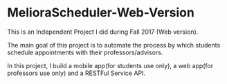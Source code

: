 # MelioraScheduler-Web-Version
This is an Independent Project I did during Fall 2017 (Web version).

The main goal of this project is to automate the process by which students schedule appointments with their professors/advisors.

In this project, I build a mobile app(for students use only), a web app(for professors use only) and a RESTFul Service API.
